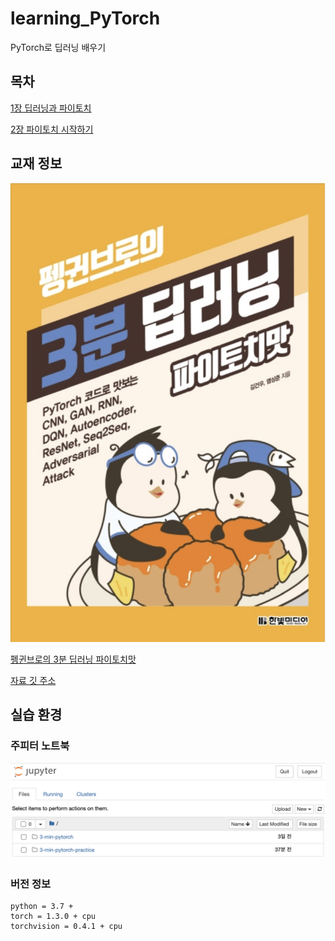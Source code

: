 # learning_PyTorch
PyTorch로 딥러닝 배우기

## 목차
[1장 딥러닝과 파이토치](https://github.com/201411108/learning_PyTorch/tree/master/src/01)

[2장 파이토치 시작하기](https://github.com/201411108/learning_PyTorch/tree/master/src/02)

## 교재 정보

![책 모습](./assets/book_cover.png)

[펭귄브로의 3분 딥러닝 파이토치맛](https://book.naver.com/bookdb/book_detail.nhn?bid=15559613)

[자료 깃 주소](https://github.com/keon/3-min-pytorch)

## 실습 환경

### 주피터 노트북
![jupyter notebook](./assets/jupyter_notebook.png)

### 버전 정보
```
python = 3.7 +
torch = 1.3.0 + cpu
torchvision = 0.4.1 + cpu
```
